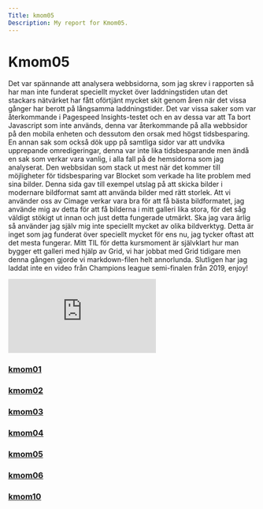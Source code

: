 ```yaml
---
Title: kmom05
Description: My report for Kmom05.
---
```


Kmom05
==========================

Det var spännande att analysera webbsidorna, som jag skrev i rapporten så har man inte funderat speciellt mycket över laddningstiden utan det stackars nätvärket har fått oförtjänt mycket skit genom åren när det vissa gånger har berott på långsamma laddningstider. Det var vissa saker som var återkommande i Pagespeed Insights-testet och en av dessa var att Ta bort Javascript som inte används, denna var återkommande på alla webbsidor på den mobila enheten och dessutom den orsak med högst tidsbesparing. En annan sak som också dök upp på samtliga sidor var att undvika upprepande omredigeringar, denna var inte lika tidsbesparande men ändå en sak som verkar vara vanlig, i alla fall på de hemsidorna som jag analyserat. Den webbsidan som stack ut mest när det kommer till möjligheter för tidsbesparing var Blocket som verkade ha lite problem med sina bilder. Denna sida gav till exempel utslag på att skicka bilder i modernare bildformat samt att använda bilder med rätt storlek.
Att vi använder oss av Cimage verkar vara bra för att få bästa bildformatet, jag använde mig av detta för att få bilderna i mitt galleri lika stora, för det såg väldigt stökigt ut innan och just detta fungerade utmärkt. Ska jag vara ärlig så använder jag själv mig inte speciellt mycket av olika bildverktyg. Detta är inget som jag funderat över speciellt mycket för ens nu, jag tycker oftast att det mesta fungerar.
Mitt TIL för detta kursmoment är självklart hur man bygger ett galleri med hjälp av Grid, vi har jobbat med Grid tidigare men denna gången gjorde vi markdown-filen helt annorlunda. Slutligen har jag laddat inte en video från Champions league semi-finalen från 2019, enjoy!



<!-- <iframe width="560" height="315" src="https://www.youtube.com/embed/Ik-DhHJM8eo" frameborder="0" allow="accelerometer; autoplay; clipboard-write; encrypted-media; gyroscope; picture-in-picture" allowfullscreen></iframe> -->

<div class="embed-container">
    <iframe src="https://www.youtube.com/embed/Ik-DhHJM8eo" frameborder="0" allowfullscreen></iframe>
</div>


<div class="sidemenu">
<a href="kmom01"><h3>kmom01</h3></a>
<a href="kmom02"><h3>kmom02</h3></a>
<a href="kmom03"><h3>kmom03</h3></a>
<a href="kmom04"><h3>kmom04</h3></a>
<a href="kmom05"><h3>kmom05</h3></a>
<a href="kmom06"><h3>kmom06</h3></a>
<a href="kmom10"><h3>kmom10</h3></a>
</div>
<div id="sideContent">

</div>
